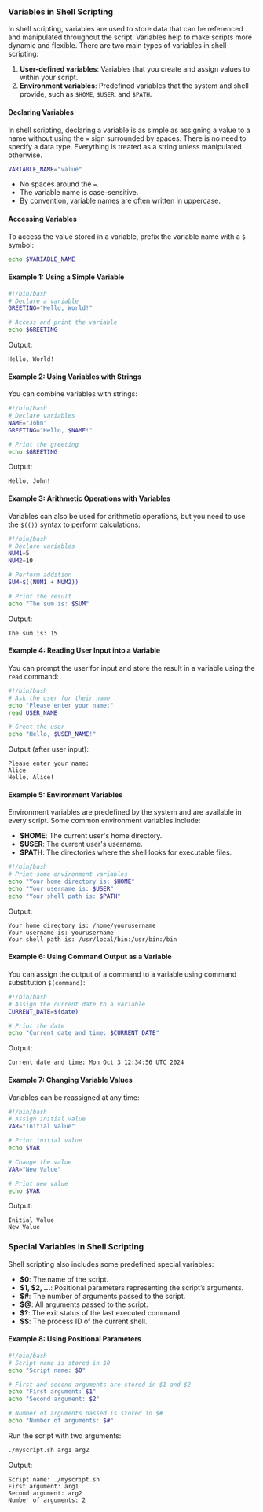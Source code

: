 ### Variables in Shell Scripting

In shell scripting, variables are used to store data that can be referenced and manipulated throughout the script. Variables help to make scripts more dynamic and flexible. There are two main types of variables in shell scripting:

1. **User-defined variables**: Variables that you create and assign values to within your script.
2. **Environment variables**: Predefined variables that the system and shell provide, such as `$HOME`, `$USER`, and `$PATH`.

#### Declaring Variables

In shell scripting, declaring a variable is as simple as assigning a value to a name without using the `=` sign surrounded by spaces. There is no need to specify a data type. Everything is treated as a string unless manipulated otherwise.

```bash
VARIABLE_NAME="value"
```

- No spaces around the `=`.
- The variable name is case-sensitive.
- By convention, variable names are often written in uppercase.

#### Accessing Variables

To access the value stored in a variable, prefix the variable name with a `$` symbol:

```bash
echo $VARIABLE_NAME
```

#### Example 1: Using a Simple Variable

```bash
#!/bin/bash
# Declare a variable
GREETING="Hello, World!"

# Access and print the variable
echo $GREETING
```

Output:
```
Hello, World!
```

#### Example 2: Using Variables with Strings

You can combine variables with strings:

```bash
#!/bin/bash
# Declare variables
NAME="John"
GREETING="Hello, $NAME!"

# Print the greeting
echo $GREETING
```

Output:
```
Hello, John!
```

#### Example 3: Arithmetic Operations with Variables

Variables can also be used for arithmetic operations, but you need to use the `$(())` syntax to perform calculations:

```bash
#!/bin/bash
# Declare variables
NUM1=5
NUM2=10

# Perform addition
SUM=$((NUM1 + NUM2))

# Print the result
echo "The sum is: $SUM"
```

Output:
```
The sum is: 15
```

#### Example 4: Reading User Input into a Variable

You can prompt the user for input and store the result in a variable using the `read` command:

```bash
#!/bin/bash
# Ask the user for their name
echo "Please enter your name:"
read USER_NAME

# Greet the user
echo "Hello, $USER_NAME!"
```

Output (after user input):
```
Please enter your name:
Alice
Hello, Alice!
```

#### Example 5: Environment Variables

Environment variables are predefined by the system and are available in every script. Some common environment variables include:
- **$HOME**: The current user's home directory.
- **$USER**: The current user's username.
- **$PATH**: The directories where the shell looks for executable files.

```bash
#!/bin/bash
# Print some environment variables
echo "Your home directory is: $HOME"
echo "Your username is: $USER"
echo "Your shell path is: $PATH"
```

Output:
```
Your home directory is: /home/yourusername
Your username is: yourusername
Your shell path is: /usr/local/bin:/usr/bin:/bin
```

#### Example 6: Using Command Output as a Variable

You can assign the output of a command to a variable using command substitution `$(command)`:

```bash
#!/bin/bash
# Assign the current date to a variable
CURRENT_DATE=$(date)

# Print the date
echo "Current date and time: $CURRENT_DATE"
```

Output:
```
Current date and time: Mon Oct 3 12:34:56 UTC 2024
```

#### Example 7: Changing Variable Values

Variables can be reassigned at any time:

```bash
#!/bin/bash
# Assign initial value
VAR="Initial Value"

# Print initial value
echo $VAR

# Change the value
VAR="New Value"

# Print new value
echo $VAR
```

Output:
```
Initial Value
New Value
```

### Special Variables in Shell Scripting

Shell scripting also includes some predefined special variables:
- **$0**: The name of the script.
- **$1, $2, ...**: Positional parameters representing the script’s arguments.
- **$#**: The number of arguments passed to the script.
- **$@**: All arguments passed to the script.
- **$?**: The exit status of the last executed command.
- **$$**: The process ID of the current shell.

#### Example 8: Using Positional Parameters

```bash
#!/bin/bash
# Script name is stored in $0
echo "Script name: $0"

# First and second arguments are stored in $1 and $2
echo "First argument: $1"
echo "Second argument: $2"

# Number of arguments passed is stored in $#
echo "Number of arguments: $#"
```

Run the script with two arguments:

```bash
./myscript.sh arg1 arg2
```

Output:
```
Script name: ./myscript.sh
First argument: arg1
Second argument: arg2
Number of arguments: 2
```
